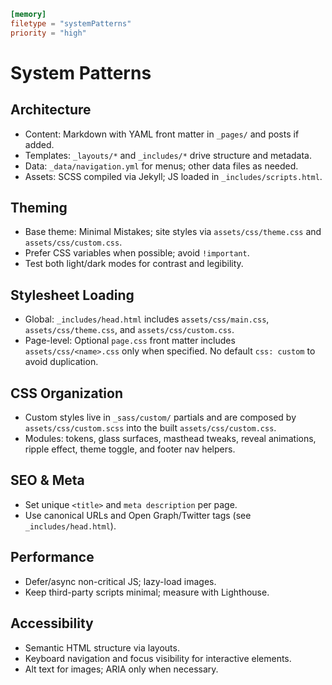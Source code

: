 ```toml
[memory]
filetype = "systemPatterns"
priority = "high"
```

# System Patterns

## Architecture
- Content: Markdown with YAML front matter in `_pages/` and posts if added.
- Templates: `_layouts/*` and `_includes/*` drive structure and metadata.
- Data: `_data/navigation.yml` for menus; other data files as needed.
- Assets: SCSS compiled via Jekyll; JS loaded in `_includes/scripts.html`.

## Theming
- Base theme: Minimal Mistakes; site styles via `assets/css/theme.css` and `assets/css/custom.css`.
- Prefer CSS variables when possible; avoid `!important`.
- Test both light/dark modes for contrast and legibility.

## Stylesheet Loading
- Global: `_includes/head.html` includes `assets/css/main.css`, `assets/css/theme.css`,
  and `assets/css/custom.css`.
- Page-level: Optional `page.css` front matter includes `assets/css/<name>.css`
  only when specified. No default `css: custom` to avoid duplication.

## CSS Organization
- Custom styles live in `_sass/custom/` partials and are composed by
  `assets/css/custom.scss` into the built `assets/css/custom.css`.
- Modules: tokens, glass surfaces, masthead tweaks, reveal animations,
  ripple effect, theme toggle, and footer nav helpers.

## SEO & Meta
- Set unique `<title>` and `meta description` per page.
- Use canonical URLs and Open Graph/Twitter tags (see `_includes/head.html`).

## Performance
- Defer/async non-critical JS; lazy-load images.
- Keep third-party scripts minimal; measure with Lighthouse.

## Accessibility
- Semantic HTML structure via layouts.
- Keyboard navigation and focus visibility for interactive elements.
- Alt text for images; ARIA only when necessary.

